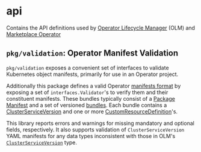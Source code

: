 # api

Contains the API definitions used by [Operator Lifecycle Manager][olm] (OLM) and [Marketplace Operator][marketplace]

## `pkg/validation`: Operator Manifest Validation

`pkg/validation` exposes a convenient set of interfaces to validate Kubernetes object manifests, primarily for use in an Operator project.

Additionally this package defines a valid Operator [manifests format][registry-manifests] by exposing a set of `interfaces.Validator`'s to verify them and their constituent manifests. These bundles typically consist of a [Package Manifest][pkg-man] and a set of versioned [bundles][registry-manifests]. Each bundle contains a [ClusterServiceVersion][csv] and one or more [CustomResourceDefinition][crd]'s.

This library reports errors and warnings for missing mandatory and optional fields, respectively. It also supports validation of `ClusterServiceVersion` YAML manifests for any data types inconsistent with those in OLM's [`ClusterServiceVersion`][csv-type] type.

[olm]:https://github.com/operator-framework/operator-lifecycle-manager
[marketplace]:https://github.com/operator-framework/operator-marketplace
[registry-manifests]:https://github.com/operator-framework/operator-registry/#manifest-format
[csv]:https://github.com/operator-framework/operator-lifecycle-manager/blob/master/Documentation/design/building-your-csv.md
[pkg-man]:https://github.com/operator-framework/operator-lifecycle-manager#discovery-catalogs-and-automated-upgrades
[crd]:https://kubernetes.io/docs/tasks/access-kubernetes-api/custom-resources/custom-resource-definitions/
[csv-type]:https://github.com/operator-framework/operator-lifecycle-manager/blob/master/pkg/api/apis/operators/v1alpha1/clusterserviceversion_types.go#L359:6
